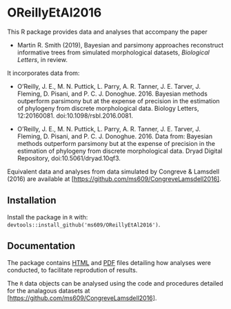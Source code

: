# OReillyEtAl2016

This R package provides data and analyses that accompany the paper

- Martin R. Smith (2019), Bayesian and parsimony approaches reconstruct informative trees from simulated morphological datasets, _Biological Letters_, in review.

It incorporates data from:

- O’Reilly, J. E., M. N. Puttick, L. Parry, A. R. Tanner, J. E. Tarver, J. Fleming, D. Pisani, and P. C. J. Donoghue. 2016. Bayesian methods outperform parsimony but at the expense of precision in the estimation of phylogeny from discrete morphological data. Biology Letters, 12:20160081. doi:10.1098/rsbl.2016.0081.

- O’Reilly, J. E., M. N. Puttick, L. Parry, A. R. Tanner, J. E. Tarver, J. Fleming, D. Pisani, and P. C. J. Donoghue. 2016. Data from: Bayesian methods outperform parsimony but at the expense of precision in the estimation of phylogeny from discrete morphological data. Dryad Digital Repository, doi:10.5061/dryad.10qf3.

Equivalent data and analyses from data simulated by Congreve & Lamsdell (2016) 
are available at [https://github.com/ms609/CongreveLamsdell2016].

## Installation 

Install the package in `R` with:
`devtools::install_github('ms609/OReillyEtAl2016')`.

## Documentation

The package contains 
[HTML](https://ms609.github.io/OReillyEtAl2016/Conduct-analyses.html) and
[PDF](https://ms609.github.io/OReillyEtAl2016/Conduct-analyses.pdf) files
detailing how analyses were conducted, to facilitate reprodution of results.

The `R` data objects can be analysed using the code and procedures detailed
for the analagous datasets at [https://github.com/ms609/CongreveLamsdell2016].
